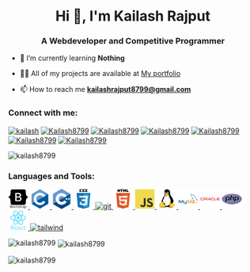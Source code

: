 <h1 align="center">Hi 👋, I'm Kailash  Rajput</h1>
<h3 align="center">A Webdeveloper and Competitive Programmer</h3>
        
   
- 🌱 I’m currently learning **Nothing**

- 👨‍💻 All of my projects are available at [My portfolio](https://kailashrajput.netlify.com)
 
- 📫 How to reach me **kailashrajput8799@gmail.com**
   
<h3 align="left">Connect with me:</h3>
<p align="left">
<a href="https://www.linkedin.com/in/kailash-rajput-9b559422b" target="blank"><img align="center" src="https://raw.githubusercontent.com/rahuldkjain/github-profile-readme-generator/master/src/images/icons/Social/linked-in-alt.svg" alt="kailash" height="30" width="40" /></a>
<a href="https://www.instagram.com/thekailash8799" target="blank"><img align="center" src="https://raw.githubusercontent.com/rahuldkjain/github-profile-readme-generator/master/src/images/icons/Social/instagram.svg" alt="Kailash8799" height="30" width="40" /></a>
<a href="https://www.codechef.com/users/kailash8799" target="blank"><img align="center" src="https://cdn.jsdelivr.net/npm/simple-icons@3.1.0/icons/codechef.svg" alt="Kailash8799" height="30" width="40" /></a>
<a href="https://www.hackerrank.com/kailash8799" target="blank"><img align="center" src="https://raw.githubusercontent.com/rahuldkjain/github-profile-readme-generator/master/src/images/icons/Social/hackerrank.svg" alt="Kailash8799" height="30" width="40" /></a>
<a href="https://codeforces.com/profile/kailash8799" target="blank"><img align="center" src="https://raw.githubusercontent.com/rahuldkjain/github-profile-readme-generator/master/src/images/icons/Social/codeforces.svg" alt="Kailash8799" height="30" width="40" /></a>
<a href="https://leetcode.com/kailash8799" target="blank"><img align="center" src="https://raw.githubusercontent.com/rahuldkjain/github-profile-readme-generator/master/src/images/icons/Social/leet-code.svg" alt="Kailash8799" height="30" width="40" /></a>
<a href="https://auth.geeksforgeeks.org/user/kailashrajput8799" target="blank"><img align="center" src="https://raw.githubusercontent.com/rahuldkjain/github-profile-readme-generator/master/src/images/icons/Social/geeks-for-geeks.svg" alt="Kailash8799" height="30" width="40" /></a>
</p> 
  
<p align="left"> <img src="https://komarev.com/ghpvc/?username=Kailash8799&label=Profile%20views&color=0e75b6&style=flat" alt="kailash8799" /> </p>
<h3 align="left">Languages and Tools:</h3>
<p align="left"> <a href="https://getbootstrap.com" target="_blank" rel="noreferrer"> <img src="https://raw.githubusercontent.com/devicons/devicon/master/icons/bootstrap/bootstrap-plain-wordmark.svg" alt="bootstrap" width="40" height="40"/> </a> <a href="https://www.cprogramming.com/" target="_blank" rel="noreferrer"> <img src="https://raw.githubusercontent.com/devicons/devicon/master/icons/c/c-original.svg" alt="c" width="40" height="40"/> </a> <a href="https://www.w3schools.com/cpp/" target="_blank" rel="noreferrer"> <img src="https://raw.githubusercontent.com/devicons/devicon/master/icons/cplusplus/cplusplus-original.svg" alt="cplusplus" width="40" height="40"/> </a> <a href="https://www.w3schools.com/css/" target="_blank" rel="noreferrer"> <img src="https://raw.githubusercontent.com/devicons/devicon/master/icons/css3/css3-original-wordmark.svg" alt="css3" width="40" height="40"/> </a> <a href="https://git-scm.com/" target="_blank" rel="noreferrer"> <img src="https://www.vectorlogo.zone/logos/git-scm/git-scm-icon.svg" alt="git" width="40" height="40"/> </a> <a href="https://www.w3.org/html/" target="_blank" rel="noreferrer"> <img src="https://raw.githubusercontent.com/devicons/devicon/master/icons/html5/html5-original-wordmark.svg" alt="html5" width="40" height="40"/> </a> <a href="https://developer.mozilla.org/en-US/docs/Web/JavaScript" target="_blank" rel="noreferrer"> <img src="https://raw.githubusercontent.com/devicons/devicon/master/icons/javascript/javascript-original.svg" alt="javascript" width="40" height="40"/> </a> <a href="https://www.linux.org/" target="_blank" rel="noreferrer"> <img src="https://raw.githubusercontent.com/devicons/devicon/master/icons/linux/linux-original.svg" alt="linux" width="40" height="40"/> </a> <a href="https://www.mysql.com/" target="_blank" rel="noreferrer"> <img src="https://raw.githubusercontent.com/devicons/devicon/master/icons/mysql/mysql-original-wordmark.svg" alt="mysql" width="40" height="40"/> </a> <a href="https://www.oracle.com/" target="_blank" rel="noreferrer"> <img src="https://raw.githubusercontent.com/devicons/devicon/master/icons/oracle/oracle-original.svg" alt="oracle" width="40" height="40"/> </a> <a href="https://www.php.net" target="_blank" rel="noreferrer"> <img src="https://raw.githubusercontent.com/devicons/devicon/master/icons/php/php-original.svg" alt="php" width="40" height="40"/> </a> <a href="https://reactjs.org/" target="_blank" rel="noreferrer"> <img src="https://raw.githubusercontent.com/devicons/devicon/master/icons/react/react-original-wordmark.svg" alt="react" width="40" height="40"/> </a> <a href="https://tailwindcss.com/" target="_blank" rel="noreferrer"> <img src="https://www.vectorlogo.zone/logos/tailwindcss/tailwindcss-icon.svg" alt="tailwind" width="40" height="40"/> </a> </p>
 
<p><img align="left" src="https://github-readme-stats.vercel.app/api/top-langs?username=kailash8799&show_icons=true&locale=en&layout=compact" alt="kailash8799" /></p>

<p>&nbsp;<img align="center" src="https://github-readme-stats.vercel.app/api?username=kailash8799&show_icons=true&locale=en" alt="kailash8799" /></p>

<p><img align="center" src="https://github-readme-streak-stats.herokuapp.com/?user=kailash8799&theme=dark" alt="kailash8799" /></p>
 
 
